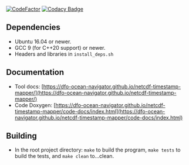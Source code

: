 [![CodeFactor](https://www.codefactor.io/repository/github/dfo-ocean-navigator/netcdf-timestamp-mapper/badge)](https://www.codefactor.io/repository/github/dfo-ocean-navigator/netcdf-timestamp-mapper)
[![Codacy Badge](https://api.codacy.com/project/badge/Grade/dab035a5fdf5491daca4bbc8980b1615)](https://www.codacy.com/app/htmlboss/netcdf-timestamp-mapper?utm_source=github.com&amp;utm_medium=referral&amp;utm_content=DFO-Ocean-Navigator/netcdf-timestamp-mapper&amp;utm_campaign=Badge_Grade)

## Dependencies

* Ubuntu 16.04 or newer.
* GCC 9 (for C++20 support) or newer.
* Headers and libraries in `install_deps.sh`

## Documentation
* Tool docs: [https://dfo-ocean-navigator.github.io/netcdf-timestamp-mapper/](https://dfo-ocean-navigator.github.io/netcdf-timestamp-mapper/)
* Code Doxygen: [https://dfo-ocean-navigator.github.io/netcdf-timestamp-mapper/code-docs/index.html](https://dfo-ocean-navigator.github.io/netcdf-timestamp-mapper/code-docs/index.html)

## Building

* In the root project directory: `make` to build the program, `make tests` to build the tests, and `make clean` to...clean.
